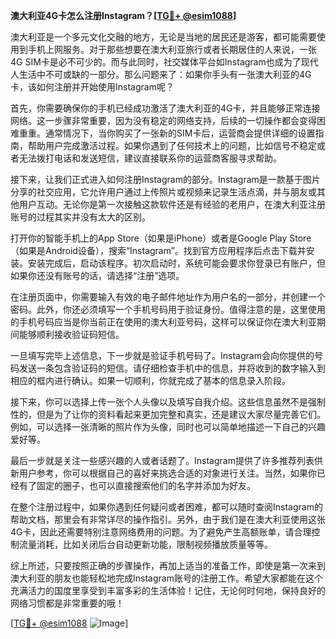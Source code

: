 **澳大利亚4G卡怎么注册Instagram？[[TG💪+ @esim1088](https://t.me/s/esim1088)]**

澳大利亚是一个多元文化交融的地方，无论是当地的居民还是游客，都可能需要使用到手机上网服务。对于那些想要在澳大利亚旅行或者长期居住的人来说，一张4G SIM卡是必不可少的。而与此同时，社交媒体平台如Instagram也成为了现代人生活中不可或缺的一部分。那么问题来了：如果你手头有一张澳大利亚的4G卡，该如何注册并开始使用Instagram呢？

首先，你需要确保你的手机已经成功激活了澳大利亚的4G卡，并且能够正常连接网络。这一步骤非常重要，因为没有稳定的网络支持，后续的一切操作都会变得困难重重。通常情况下，当你购买了一张新的SIM卡后，运营商会提供详细的设置指南，帮助用户完成激活过程。如果你遇到了任何技术上的问题，比如信号不稳定或者无法拨打电话和发送短信，建议直接联系你的运营商客服寻求帮助。

接下来，让我们正式进入如何注册Instagram的部分。Instagram是一款基于图片分享的社交应用，它允许用户通过上传照片或视频来记录生活点滴，并与朋友或其他用户互动。无论你是第一次接触这款软件还是有经验的老用户，在澳大利亚注册账号的过程其实并没有太大的区别。

打开你的智能手机上的App Store（如果是iPhone）或者是Google Play Store（如果是Android设备），搜索“Instagram”。找到官方应用程序后点击下载并安装。安装完成后，启动该程序。初次启动时，系统可能会要求你登录已有账户，但如果你还没有账号的话，请选择“注册”选项。

在注册页面中，你需要输入有效的电子邮件地址作为用户名的一部分，并创建一个密码。此外，你还必须填写一个手机号码用于验证身份。值得注意的是，这里使用的手机号码应当是你当前正在使用的澳大利亚号码，这样可以保证你在澳大利亚期间能够顺利接收验证码短信。

一旦填写完毕上述信息，下一步就是验证手机号码了。Instagram会向你提供的号码发送一条包含验证码的短信。请仔细检查手机中的信息，并将收到的数字输入到相应的框内进行确认。如果一切顺利，你就完成了基本的信息录入阶段。

接下来，你可以选择上传一张个人头像以及填写自我介绍。这些信息虽然不是强制性的，但是为了让你的资料看起来更加完整和真实，还是建议大家尽量完善它们。例如，可以选择一张清晰的照片作为头像，同时也可以简单地描述一下自己的兴趣爱好等。

最后一步就是关注一些感兴趣的人或者话题了。Instagram提供了许多推荐列表供新用户参考，你可以根据自己的喜好来挑选合适的对象进行关注。当然，如果你已经有了固定的圈子，也可以直接搜索他们的名字并添加为好友。

在整个注册过程中，如果你遇到任何疑问或者困难，都可以随时查阅Instagram的帮助文档，那里会有非常详尽的操作指引。另外，由于我们是在澳大利亚使用这张4G卡，因此还需要特别注意网络费用的问题。为了避免产生高额账单，请合理控制流量消耗，比如关闭后台自动更新功能，限制视频播放质量等等。

综上所述，只要按照正确的步骤操作，再加上适当的准备工作，即使是第一次来到澳大利亚的朋友也能轻松地完成Instagram账号的注册工作。希望大家都能在这个充满活力的国度里享受到丰富多彩的生活体验！记住，无论何时何地，保持良好的网络习惯都是非常重要的哦！

[[TG💪+ @esim1088](https://t.me/s/esim1088) ![Image](https://i.postimg.cc/4NQfJmqS/Snipaste-2025-05-13-00-14-12.png)]